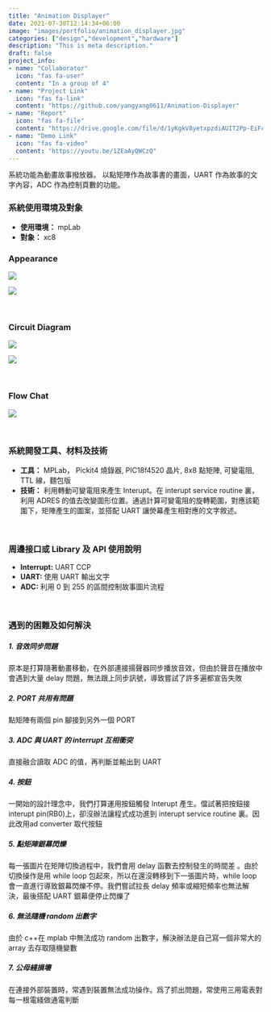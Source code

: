 ```yaml
---
title: "Animation Displayer"
date: 2021-07-30T12:14:34+06:00
image: "images/portfolio/animation_displayer.jpg"
categories: ["design","development","hardware"]
description: "This is meta description."
draft: false
project_info:
- name: "Collaborator"
  icon: "fas fa-user"
  content: "In a group of 4"
- name: "Project Link"
  icon: "fas fa-link"
  content: "https://github.com/yangyang0611/Animation-Displayer"
- name: "Report"
  icon: "fas fa-file"
  content: "https://drive.google.com/file/d/1yKgkV8yetxpzdiAUIT2Pp-EiFcY0tLF4/view?usp=sharing"
- name: "Demo Link"
  icon: "fas fa-video"
  content: "https://youtu.be/1ZEaAyQWCzQ"
---
```


系統功能為動畫故事撥放器。
以點矩陣作為故事書的畫面，UART 作為故事的文字內容，ADC 作為控制頁數的功能。

### **系統使用環境及對象**
- **使用環境：** mpLab
- **對象：** xc8

### **Appearance**
![](https://i.imgur.com/73gXQOJl.jpg)

![](https://i.imgur.com/h9vgquRl.jpg)<p>

&nbsp;
### **Circuit Diagram**
![](https://i.imgur.com/jNgUHhGh.png)

![](https://i.imgur.com/AGMBnX1h.png)

&nbsp;
### **Flow Chat**
![](https://i.imgur.com/1QwORoLh.jpg)<p>

&nbsp;
### **系統開發工具、材料及技術**
- **工具：** MPLab， Pickit4 燒錄器, PIC18f4520 晶片, 8x8 點矩陣, 可變電阻,
TTL 線，麵包版<br>
- **技術：** 利用轉動可變電阻來產生 Interupt。在 interupt service routine 裏，利用 ADRES 的值去改變圖形位置。通過計算可變電阻的旋轉範圍，對應該範圍下，矩陣產生的圖案，並搭配 UART 讓熒幕產生相對應的文字敘述。

&nbsp;
### **周邊接口或 Library 及 API 使用說明**
- **Interrupt:** UART CCP
- **UART:** 使用 UART 輸出文字
- **ADC:** 利用 0 到 255 的區間控制故事圖片流程

&nbsp;
### **遇到的困難及如何解決**
##### **1.	音效同步問題**
原本是打算隨著動畫移動，在外部連接揚聲器同步播放音效，但由於聲音在播放中會遇到大量 delay 問題，無法跟上同步訊號，導致嘗試了許多遍都宣告失敗

##### **2.	PORT 共用有問題**
點矩陣有兩個 pin 腳接到另外一個 PORT

##### **3.	ADC 與 UART 的 interrupt 互相衝突**
直接融合讀取 ADC 的值，再判斷並輸出到 UART

##### **4.	按鈕**
一開始的設計理念中，我們打算運用按鈕觸發 Interupt 產生。儅試著把按鈕接 interupt pin(RB0)上，卻沒辦法讓程式成功進到 interupt service routine 裏。因此改用ad converter 取代按鈕

##### **5.	點矩陣銀幕閃爍**
每一張圖片在矩陣切換過程中，我們會用 delay 函數去控制發生的時間差 。由於切換操作是用 while loop 包起來，所以在還沒轉移到下一張圖片時，while loop 會一直進行導致銀幕閃爍不停。我們嘗試拉長 delay 頻率或縮短頻率也無法解決，最後搭配 UART 銀幕便停止閃爍了

##### **6.	無法隨機 random 出數字** 
由於 c++在 mplab 中無法成功 random 出數字，解決辦法是自己寫一個非常大的 array 去存取隨機變數

##### **7.	公母綫損壞**
在連接外部裝置時，常遇到裝置無法成功操作。爲了抓出問題，常使用三用電表對每一根電綫做通電判斷
